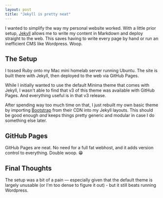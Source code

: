 ```yaml
---
layout: post
title: "Jekyll is pretty neat"
---
```

I wanted to simplify the way my personal website worked. With a little prior setup, [Jekyll](https://jekyllrb.com/) allows me to write my content in Markdown and deploy straight to the web. This saves having to write every page by hand or run an inefficient CMS like Wordpress. Woop.

## The Setup
I tossed Ruby onto my Mac mini homelab server running Ubuntu. The site is built there with Jekyll, then deployed to the web via GitHub Pages.

While I initially wanted to use the default Minima theme that comes with Jekyll, I wasn't able to find that v3 of this theme was available with GitHub Pages. And everything useful is in that v3 release.

After spending way too much time on that, I just rebuilt my own basic theme by importing [Bootstrap](https://getbootstrap.com/) from their CDN into my Jekyll layouts. This should be good enough _and_ keeps things pretty generic and modular in case I do something else later.

## GitHub Pages
GitHub Pages are neat. No need for a full fat webhost, and it adds version control to everything. Double woop. 😁

## Final Thoughts
The setup was a bit of a pain — especially given that the default theme is largely unusable (or I'm too dense to figure it out) - but it still beats running Wordpress.